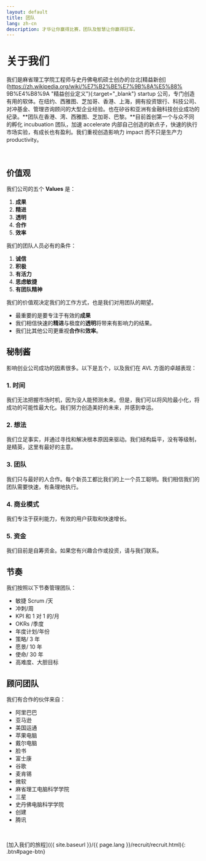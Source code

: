 ```yaml
---
layout: default
title: 团队
lang: zh-cn
description: 才华让你赢得比赛，团队及智慧让你赢得冠军。
---
```




# 关于我们

我们是麻省理工学院工程师与史丹佛电机硕士创办的台北[精益新创](https://zh.wikipedia.org/wiki/%E7%B2%BE%E7%9B%8A%E5%88% 9B%E4%B8%9A "精益创业定义"){:target="\_blank"} startup 公司，专门创造有用的软体。在纽约、西雅图、芝加哥、香港、上海，拥有投资银行、科技公司、对冲基金、管理咨询顾问的大型企业经验。也在矽谷和亚洲有金融科技创业成功的纪录。**团队在香港、湾、西雅图、芝加哥、巴黎。**目前首创第一个与众不同的孵化 incubuation 团队，加速 accelerate 内部自己创造的新点子，快速的执行市场实验，有成长也有盈利。我们重视创造影响力 impact 而不只是生产力 productivity。

<br>

## 价值观

我们公司的五个 **Values** 是：

1. **成果**
1. **精进**
1. **透明**
1. **合作**
1. **效率**

我们的团队人员必有的条件：

1. **诚信**
1. **积极**
1. **有活力**
1. **思虑敏捷**
1. **有团队精神**

我们的价值观决定我们的工作方式，也是我们对用团队的期望。

-   最重要的是要专注于有效的**成果**
-   我们相信快速的**精进**与极度的**透明**将带来有影响力的结果。
-   我们比其他公司更重视**合作**和**效率**。

## 秘制酱

影响创业公司成功的因素很多。以下是五个，以及我们在 AVL 方面的卓越表现：

### 1. 时间

我们无法把握市场时机，因为没人能预测未来。但是，我们可以将风险最小化，将成功的可能性最大化。我们努力创造美好的未来，并感到幸运。

### 2. 想法

我们立足事实，并通过寻找和解决根本原因来驱动。我们结构扁平，没有等级制，是精英，这里有最好的主意。

### 3. 团队

我们只与最好的人合作。每个新员工都比我们的上一个员工聪明。我们相信我们的团队需要快速，有条理地执行。

### 4. 商业模式

我们专注于获利能力，有效的用户获取和快速增长。

### 5. 资金

我们目前是自筹资金。如果您有兴趣合作或投资，请与我们联系。

## 节奏

我们按照以下节奏管理团队：

-   敏捷 Scrum /天
-   冲刺/周
-   KPI 和 1 对 1 的/月
-   OKRs /季度
-   年度计划/年份
-   策略/ 3 年
-   愿景/ 10 年
-   使命/ 30 年
-   高难度、大胆目标

## 顾问团队

我们有合作的伙伴来自：

-   阿里巴巴
-   亚马逊
-   美国运通
-   苹果电脑
-   戴尔电脑
-   脸书
-   富士康
-   谷歌
-   麦肯锡
-   微软
-   麻省理工电脑科学学院
-   三星
-   史丹佛电脑科学学院
-   创建
-   腾讯

<br>

[加入我们的旅程]({{ site.baseurl }}/{{ page.lang }}/recruit/recruit.html){: .btn#page-btn}

<br>

